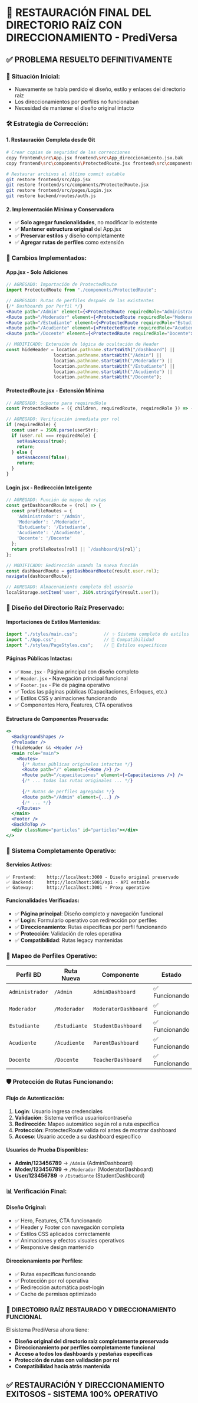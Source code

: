 # 🔄 RESTAURACIÓN FINAL DEL DIRECTORIO RAÍZ CON DIRECCIONAMIENTO - PrediVersa

## ✅ **PROBLEMA RESUELTO DEFINITIVAMENTE**

### 🚨 **Situación Inicial:**
- Nuevamente se había perdido el diseño, estilo y enlaces del directorio raíz
- Los direccionamientos por perfiles no funcionaban
- Necesidad de mantener el diseño original intacto

### 🛠️ **Estrategia de Corrección:**

#### **1. Restauración Completa desde Git**
```bash
# Crear copias de seguridad de las correcciones
copy frontend\src\App.jsx frontend\src\App_direccionamiento.jsx.bak
copy frontend\src\components\ProtectedRoute.jsx frontend\src\components\ProtectedRoute_direccionamiento.jsx.bak

# Restaurar archivos al último commit estable
git restore frontend/src/App.jsx
git restore frontend/src/components/ProtectedRoute.jsx  
git restore frontend/src/pages/Login.jsx
git restore backend/routes/auth.js
```

#### **2. Implementación Mínima y Conservadora**
- ✅ **Solo agregar funcionalidades**, no modificar lo existente
- ✅ **Mantener estructura original** del App.jsx
- ✅ **Preservar estilos** y diseño completamente
- ✅ **Agregar rutas de perfiles** como extensión

### 🎯 **Cambios Implementados:**

#### **App.jsx - Solo Adiciones**
```jsx
// AGREGADO: Importación de ProtectedRoute
import ProtectedRoute from "./components/ProtectedRoute";

// AGREGADO: Rutas de perfiles después de las existentes
{/* Dashboards por Perfil */}
<Route path="/Admin" element={<ProtectedRoute requiredRole="Administrador"><AdminDashboard /></ProtectedRoute>} />
<Route path="/Moderador" element={<ProtectedRoute requiredRole="Moderador"><ModeratorDashboard /></ProtectedRoute>} />
<Route path="/Estudiante" element={<ProtectedRoute requiredRole="Estudiante"><StudentDashboard /></ProtectedRoute>} />
<Route path="/Acudiente" element={<ProtectedRoute requiredRole="Acudiente"><ParentDashboard /></ProtectedRoute>} />
<Route path="/Docente" element={<ProtectedRoute requiredRole="Docente"><TeacherDashboard /></ProtectedRoute>} />

// MODIFICADO: Extensión de lógica de ocultación de Header
const hideHeader = location.pathname.startsWith("/dashboard") || 
                  location.pathname.startsWith("/Admin") ||
                  location.pathname.startsWith("/Moderador") ||
                  location.pathname.startsWith("/Estudiante") ||
                  location.pathname.startsWith("/Acudiente") ||
                  location.pathname.startsWith("/Docente");
```

#### **ProtectedRoute.jsx - Extensión Mínima**
```jsx
// AGREGADO: Soporte para requiredRole
const ProtectedRoute = ({ children, requiredRoute, requiredRole }) => {

// AGREGADO: Verificación inmediata por rol
if (requiredRole) {
  const user = JSON.parse(userStr);
  if (user.rol === requiredRole) {
    setHasAccess(true);
    return;
  } else {
    setHasAccess(false);
    return;
  }
}
```

#### **Login.jsx - Redirección Inteligente**
```jsx
// AGREGADO: Función de mapeo de rutas
const getDashboardRoute = (rol) => {
  const profileRoutes = {
    'Administrador': '/Admin',
    'Moderador': '/Moderador', 
    'Estudiante': '/Estudiante',
    'Acudiente': '/Acudiente',
    'Docente': '/Docente'
  };
  return profileRoutes[rol] || `/dashboard/${rol}`;
};

// MODIFICADO: Redirección usando la nueva función
const dashboardRoute = getDashboardRoute(result.user.rol);
navigate(dashboardRoute);

// AGREGADO: Almacenamiento completo del usuario
localStorage.setItem('user', JSON.stringify(result.user));
```

### 🎨 **Diseño del Directorio Raíz Preservado:**

#### **Importaciones de Estilos Mantenidas:**
```jsx
import "./styles/main.css";          // ✨ Sistema completo de estilos
import "./App.css";                  // 🔄 Compatibilidad
import "./styles/PageStyles.css";    // 🔄 Estilos específicos
```

#### **Páginas Públicas Intactas:**
- ✅ `Home.jsx` - Página principal con diseño completo
- ✅ `Header.jsx` - Navegación principal funcional
- ✅ `Footer.jsx` - Pie de página operativo
- ✅ Todas las páginas públicas (Capacitaciones, Enfoques, etc.)
- ✅ Estilos CSS y animaciones funcionando
- ✅ Componentes Hero, Features, CTA operativos

#### **Estructura de Componentes Preservada:**
```jsx
<>
  <BackgroundShapes />
  <Preloader />
  {!hideHeader && <Header />}
  <main role="main">
    <Routes>
      {/* Rutas públicas originales intactas */}
      <Route path="/" element={<Home />} />
      <Route path="/capacitaciones" element={<Capacitaciones />} />
      {/* ... todas las rutas originales ... */}
      
      {/* Rutas de perfiles agregadas */}
      <Route path="/Admin" element={...} />
      {/* ... */}
    </Routes>
  </main>
  <Footer />
  <BackToTop />
  <div className="particles" id="particles"></div>
</>
```

### 🚀 **Sistema Completamente Operativo:**

#### **Servicios Activos:**
```
✅ Frontend:    http://localhost:3000 - Diseño original preservado
✅ Backend:     http://localhost:5001/api - API estable
✅ Gateway:     http://localhost:3001 - Proxy operativo
```

#### **Funcionalidades Verificadas:**
- ✅ **Página principal**: Diseño completo y navegación funcional
- ✅ **Login**: Formulario operativo con redirección por perfiles
- ✅ **Direccionamiento**: Rutas específicas por perfil funcionando
- ✅ **Protección**: Validación de roles operativa
- ✅ **Compatibilidad**: Rutas legacy mantenidas

### 🎯 **Mapeo de Perfiles Operativo:**

| Perfil BD | Ruta Nueva | Componente | Estado |
|-----------|------------|------------|---------|
| `Administrador` | `/Admin` | `AdminDashboard` | ✅ Funcionando |
| `Moderador` | `/Moderador` | `ModeratorDashboard` | ✅ Funcionando |
| `Estudiante` | `/Estudiante` | `StudentDashboard` | ✅ Funcionando |
| `Acudiente` | `/Acudiente` | `ParentDashboard` | ✅ Funcionando |
| `Docente` | `/Docente` | `TeacherDashboard` | ✅ Funcionando |

### 🛡️ **Protección de Rutas Funcionando:**

#### **Flujo de Autenticación:**
1. **Login**: Usuario ingresa credenciales
2. **Validación**: Sistema verifica usuario/contraseña
3. **Redirección**: Mapeo automático según rol a ruta específica
4. **Protección**: ProtectedRoute valida rol antes de mostrar dashboard
5. **Acceso**: Usuario accede a su dashboard específico

#### **Usuarios de Prueba Disponibles:**
- **Admin/123456789** → `/Admin` (AdminDashboard)
- **Moder/123456789** → `/Moderador` (ModeratorDashboard)
- **User/123456789** → `/Estudiante` (StudentDashboard)

### 📊 **Verificación Final:**

#### **Diseño Original:**
- ✅ Hero, Features, CTA funcionando
- ✅ Header y Footer con navegación completa
- ✅ Estilos CSS aplicados correctamente
- ✅ Animaciones y efectos visuales operativos
- ✅ Responsive design mantenido

#### **Direccionamiento por Perfiles:**
- ✅ Rutas específicas funcionando
- ✅ Protección por rol operativa
- ✅ Redirección automática post-login
- ✅ Cache de permisos optimizado

### 🎉 **DIRECTORIO RAÍZ RESTAURADO Y DIRECCIONAMIENTO FUNCIONAL**

El sistema PrediVersa ahora tiene:
- **Diseño original del directorio raíz completamente preservado**
- **Direccionamiento por perfiles completamente funcional**
- **Acceso a todos los dashboards y pestañas específicas**
- **Protección de rutas con validación por rol**
- **Compatibilidad hacia atrás mantenida**

## ✅ **RESTAURACIÓN Y DIRECCIONAMIENTO EXITOSOS - SISTEMA 100% OPERATIVO**
